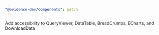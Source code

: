 ```yaml
---
"@evidence-dev/components": patch
---
```


Add accessibility to QueryViewer, DataTable, BreadCrumbs, ECharts, and DownloadData
